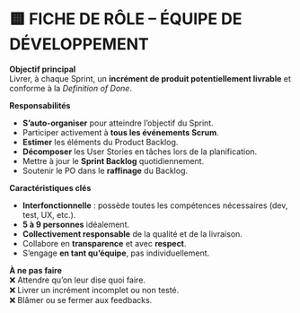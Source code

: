 
# 🟨 **FICHE DE RÔLE – ÉQUIPE DE DÉVELOPPEMENT**

**Objectif principal**  
Livrer, à chaque Sprint, un **incrément de produit potentiellement livrable** et conforme à la *Definition of Done*.

**Responsabilités**  

- **S’auto-organiser** pour atteindre l’objectif du Sprint.  
- Participer activement à **tous les événements Scrum**.  
- **Estimer** les éléments du Product Backlog.  
- **Décomposer** les User Stories en tâches lors de la planification.  
- Mettre à jour le **Sprint Backlog** quotidiennement.  
- Soutenir le PO dans le **raffinage** du Backlog.

**Caractéristiques clés**  

- **Interfonctionnelle** : possède toutes les compétences nécessaires (dev, test, UX, etc.).  
- **5 à 9 personnes** idéalement.  
- **Collectivement responsable** de la qualité et de la livraison.  
- Collabore en **transparence** et avec **respect**.  
- S’engage **en tant qu’équipe**, pas individuellement.

**À ne pas faire**  
❌ Attendre qu’on leur dise quoi faire.  
❌ Livrer un incrément incomplet ou non testé.  
❌ Blâmer ou se fermer aux feedbacks.

